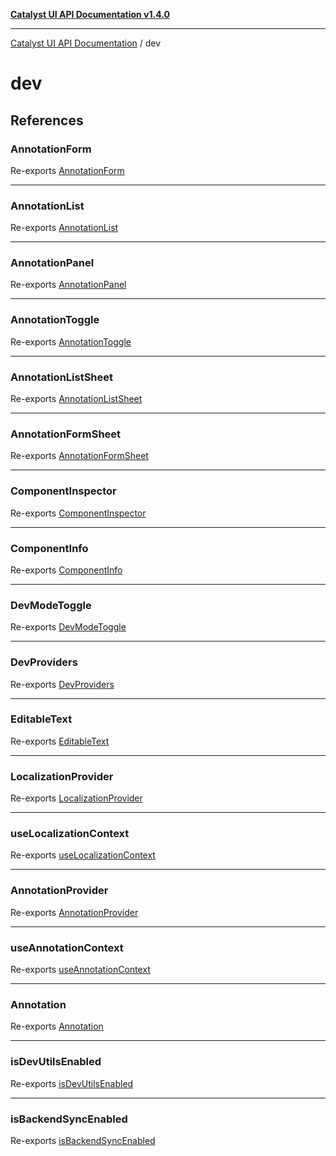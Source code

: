 [**Catalyst UI API Documentation v1.4.0**](../README.md)

---

[Catalyst UI API Documentation](../README.md) / dev

# dev

## References

### AnnotationForm

Re-exports [AnnotationForm](annotation/AnnotationForm/functions/AnnotationForm.md)

---

### AnnotationList

Re-exports [AnnotationList](annotation/AnnotationList/functions/AnnotationList.md)

---

### AnnotationPanel

Re-exports [AnnotationPanel](annotation/AnnotationPanel/functions/AnnotationPanel.md)

---

### AnnotationToggle

Re-exports [AnnotationToggle](annotation/AnnotationToggle/functions/AnnotationToggle.md)

---

### AnnotationListSheet

Re-exports [AnnotationListSheet](annotation/AnnotationListSheet/functions/AnnotationListSheet.md)

---

### AnnotationFormSheet

Re-exports [AnnotationFormSheet](annotation/AnnotationFormSheet/functions/AnnotationFormSheet.md)

---

### ComponentInspector

Re-exports [ComponentInspector](annotation/ComponentInspector/functions/ComponentInspector.md)

---

### ComponentInfo

Re-exports [ComponentInfo](annotation/ComponentInspector/interfaces/ComponentInfo.md)

---

### DevModeToggle

Re-exports [DevModeToggle](components/DevModeToggle/functions/DevModeToggle.md)

---

### DevProviders

Re-exports [DevProviders](components/DevProviders/functions/DevProviders.md)

---

### EditableText

Re-exports [EditableText](components/EditableText/EditableText/functions/EditableText.md)

---

### LocalizationProvider

Re-exports [LocalizationProvider](context/LocalizationContext/functions/LocalizationProvider.md)

---

### useLocalizationContext

Re-exports [useLocalizationContext](context/LocalizationContext/functions/useLocalizationContext.md)

---

### AnnotationProvider

Re-exports [AnnotationProvider](context/AnnotationContext/functions/AnnotationProvider.md)

---

### useAnnotationContext

Re-exports [useAnnotationContext](context/AnnotationContext/functions/useAnnotationContext.md)

---

### Annotation

Re-exports [Annotation](context/AnnotationContext/interfaces/Annotation.md)

---

### isDevUtilsEnabled

Re-exports [isDevUtilsEnabled](utils/devMode/functions/isDevUtilsEnabled.md)

---

### isBackendSyncEnabled

Re-exports [isBackendSyncEnabled](utils/devMode/functions/isBackendSyncEnabled.md)
